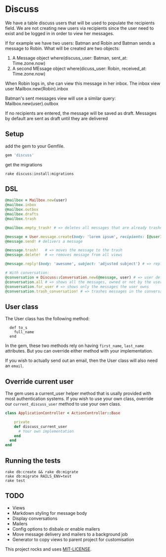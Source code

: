 # Discuss

We have a table discuss users that will be used to populate the recipients field.
We are not creating new users via recipients since the user need to exist and be logged in in order to view her messages.

If for example we have two users: Batman and Robin and Batman sends a message to Robin. What will be created are two objects:
1. A Message object where(discuss_user: Batman, sent_at: Time.zone.now)
2. A second MEssage object where(dicuss_user: Robin, received_at: Time.zone.now)

When Robin logs in, she can view this message in her inbox.
The inbox view user Mailbox.new(Robin).inbox

Batman's sent messages view will use a similar query:
Mailbox.new(user).outbox


If no recipients are entered, the message will be saved as draft.
Messages by default are sent as draft until they are delivered

## Setup

add the gem to your Gemfile.

```ruby
gem 'discuss'
```

get the migrations

```shell
rake discuss:install:migrations
```

## DSL

```ruby
@mailbox = Mailbox.new(user)
@mailbox.inbox
@mailbox.outbox
@mailbox.drafts
@mailbox.trash

@mailbox.empty_trash! # => deletes all messages that are already trashed

@message = User.message.create(body: 'lorem ipsum', recipients: [@user1, @user2]) # => creates a draft
@message.send! # delivers a message

@message.trash!   # => moves the message to the trash
@message.delete!  # => removes message from all views

@message.reply!(body: 'awesome', subject: 'adjusted subject') # => replies to sender. only :body is really needed

# With conversation:
@conversation = Discuss::Conversation.new(@message, user) # => user defaults to message.owner if not passed through
@conversation.all # => shows all the messages, owned or not by the user
@conversation.for_user # => shows only the messages the user owns
@conversation.trash_conversation! # => trashes messages in the conversation that the user owns
```

## User class

The User class has the following method:

```
  def to_s
    full_name
  end
```

In the gem, these two methods rely on having `first_name`, `last_name` attributes.
But you can override either method with your implementation.

If you wish to actually send out an email, then the User class will also need an `email`.


## Override current user

The gem uses a current_user helper method that is usally provided with most authentication systems.
If you wish to use your own class, override our `current_discuss_user` method to use your own class.

```ruby
class ApplicationController < ActionController::Base

    private
    def discuss_current_user
      # Your own implementation
    end
  end
end
```


## Running the tests

```shell
rake db:create && rake db:migrate
rake db:migrate RAILS_ENV=test
rake test
```

## TODO

* Views
* Markdown styling for message body
* Display conversations
* Mailers
* Config options to disbale or enable mailers
* Move message delivery and mailers to a background job
* Generator to copy views to parent project for customisation

This project rocks and uses [MIT-LICENSE](MIT-LICENSE).

